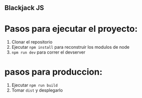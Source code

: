 ## Blackjack JS

# Pasos para ejecutar el proyecto:
1. Clonar el repositorio
2. Ejecutar ```npm install``` para reconstruir los modulos de node
3. ```npm run dev``` para correr el devserver 

# pasos para produccion:
1. Ejecutar ```npm run build```
2. Tomar ```dist``` y desplegarlo